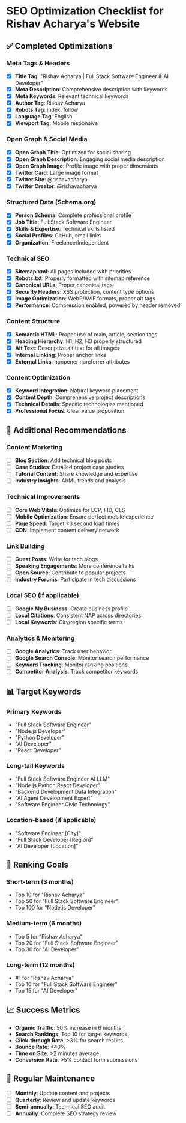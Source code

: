 # SEO Optimization Checklist for Rishav Acharya's Website

## ✅ Completed Optimizations

### Meta Tags & Headers
- [x] **Title Tag**: "Rishav Acharya | Full Stack Software Engineer & AI Developer"
- [x] **Meta Description**: Comprehensive description with keywords
- [x] **Meta Keywords**: Relevant technical keywords
- [x] **Author Tag**: Rishav Acharya
- [x] **Robots Tag**: index, follow
- [x] **Language Tag**: English
- [x] **Viewport Tag**: Mobile responsive

### Open Graph & Social Media
- [x] **Open Graph Title**: Optimized for social sharing
- [x] **Open Graph Description**: Engaging social media description
- [x] **Open Graph Image**: Profile image with proper dimensions
- [x] **Twitter Card**: Large image format
- [x] **Twitter Site**: @rishavacharya
- [x] **Twitter Creator**: @rishavacharya

### Structured Data (Schema.org)
- [x] **Person Schema**: Complete professional profile
- [x] **Job Title**: Full Stack Software Engineer
- [x] **Skills & Expertise**: Technical skills listed
- [x] **Social Profiles**: GitHub, email links
- [x] **Organization**: Freelance/Independent

### Technical SEO
- [x] **Sitemap.xml**: All pages included with priorities
- [x] **Robots.txt**: Properly formatted with sitemap reference
- [x] **Canonical URLs**: Proper canonical tags
- [x] **Security Headers**: XSS protection, content type options
- [x] **Image Optimization**: WebP/AVIF formats, proper alt tags
- [x] **Performance**: Compression enabled, powered by header removed

### Content Structure
- [x] **Semantic HTML**: Proper use of main, article, section tags
- [x] **Heading Hierarchy**: H1, H2, H3 properly structured
- [x] **Alt Text**: Descriptive alt text for all images
- [x] **Internal Linking**: Proper anchor links
- [x] **External Links**: noopener noreferrer attributes

### Content Optimization
- [x] **Keyword Integration**: Natural keyword placement
- [x] **Content Depth**: Comprehensive project descriptions
- [x] **Technical Details**: Specific technologies mentioned
- [x] **Professional Focus**: Clear value proposition

## 🚀 Additional Recommendations

### Content Marketing
- [ ] **Blog Section**: Add technical blog posts
- [ ] **Case Studies**: Detailed project case studies
- [ ] **Tutorial Content**: Share knowledge and expertise
- [ ] **Industry Insights**: AI/ML trends and analysis

### Technical Improvements
- [ ] **Core Web Vitals**: Optimize for LCP, FID, CLS
- [ ] **Mobile Optimization**: Ensure perfect mobile experience
- [ ] **Page Speed**: Target <3 second load times
- [ ] **CDN**: Implement content delivery network

### Link Building
- [ ] **Guest Posts**: Write for tech blogs
- [ ] **Speaking Engagements**: More conference talks
- [ ] **Open Source**: Contribute to popular projects
- [ ] **Industry Forums**: Participate in tech discussions

### Local SEO (if applicable)
- [ ] **Google My Business**: Create business profile
- [ ] **Local Citations**: Consistent NAP across directories
- [ ] **Local Keywords**: City/region specific terms

### Analytics & Monitoring
- [ ] **Google Analytics**: Track user behavior
- [ ] **Google Search Console**: Monitor search performance
- [ ] **Keyword Tracking**: Monitor ranking positions
- [ ] **Competitor Analysis**: Track competitor keywords

## 📊 Target Keywords

### Primary Keywords
- "Full Stack Software Engineer"
- "Node.js Developer"
- "Python Developer"
- "AI Developer"
- "React Developer"

### Long-tail Keywords
- "Full Stack Software Engineer AI LLM"
- "Node.js Python React Developer"
- "Backend Development Data Integration"
- "AI Agent Development Expert"
- "Software Engineer Civic Technology"

### Location-based (if applicable)
- "Software Engineer [City]"
- "Full Stack Developer [Region]"
- "AI Developer [Location]"

## 🎯 Ranking Goals

### Short-term (3 months)
- Top 10 for "Rishav Acharya"
- Top 50 for "Full Stack Software Engineer"
- Top 100 for "Node.js Developer"

### Medium-term (6 months)
- Top 5 for "Rishav Acharya"
- Top 20 for "Full Stack Software Engineer"
- Top 30 for "AI Developer"

### Long-term (12 months)
- #1 for "Rishav Acharya"
- Top 10 for "Full Stack Software Engineer"
- Top 15 for "AI Developer"

## 📈 Success Metrics

- **Organic Traffic**: 50% increase in 6 months
- **Search Rankings**: Top 10 for target keywords
- **Click-through Rate**: >3% for search results
- **Bounce Rate**: <40%
- **Time on Site**: >2 minutes average
- **Conversion Rate**: >5% contact form submissions

## 🔄 Regular Maintenance

- [ ] **Monthly**: Update content and projects
- [ ] **Quarterly**: Review and update keywords
- [ ] **Semi-annually**: Technical SEO audit
- [ ] **Annually**: Complete SEO strategy review 